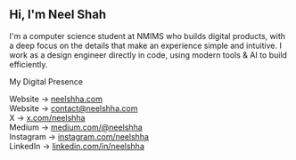 <h2>Hi, I'm Neel Shah</h2>
<p>I'm a computer science student at NMIMS who builds digital products, with a deep focus on the details that make an experience simple and intuitive. I work as a design engineer directly in code, using modern tools & AI to build efficiently.</p>
<p>My Digital Presence</p>
<ul style="list-style-type: none; padding-left: 0;">
    <li>Website → <a target="_blank" href="https://www.neelshha.com/">neelshha.com</a></li>
    <li>Website → <a target="_blank" href="mailto:contact@neelshha.com">contact@neelshha.com</a></li>
    <li>X → <a target="_blank" href="https://x.com/neelshha">x.com/neelshha</a></li>
    <li>Medium → <a target="_blank" href="https://medium.com/@neelshha">medium.com/@neelshha</a></li>
    <li>Instagram → <a target="_blank" href="https://www.instagram.com/neelshha">instagram.com/neelshha</a></li>
    <li>LinkedIn → <a target="_blank" href="https://www.linkedin.com/in/neelshha">linkedin.com/in/neelshha</a></li>
</ul>
